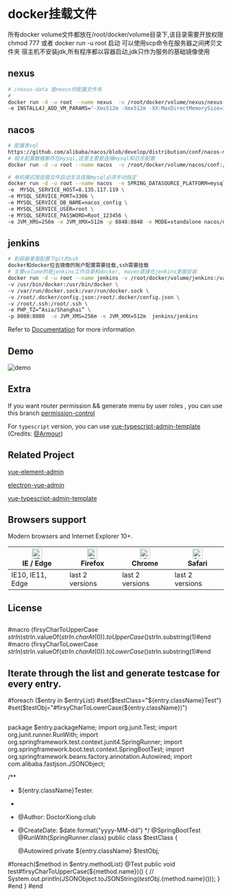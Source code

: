 # docker挂载文件


所有docker volume文件都放在/root/docker/volume目录下,该目录需要开放权限chmod 777 或者 docker run -u root 启动
可以使用scp命令在服务器之间拷贝文件夹
宿主机不安装jdk,所有程序都以容器启动,jdk只作为服务的基础镜像使用

## nexus

```bash
# /nexus-data 是nexus的配置文件夹
# 
docker run -d -u root --name nexus  -v /root/docker/volume/nexus/nexus-data:/nexus-data \
-e INSTALL4J_ADD_VM_PARAMS="-Xms512m -Xmx512m -XX:MaxDirectMemorySize=1g"  -p 8081:8081 sonatype/nexus3

```

## nacos

```bash
# 配置表sql
https://github.com/alibaba/nacos/blob/develop/distribution/conf/nacos-mysql.sql
# 相关配置数据都存在mysql,这里主要是连接mysql和日志配置
docker run -d -u root --name nacos  -v /root/docker/volume/nacos/conf:/home/nacos/conf  -p 8848:8848 nacos/nacos-server

# 单机模式按挂载文件启动无法连接mysql必须手动指定
docker run -d -u root --name nacos  -e SPRING_DATASOURCE_PLATFORM=mysql \
-e  MYSQL_SERVICE_HOST=8.135.117.119 \
-e MYSQL_SERVICE_PORT=3306 \
-e MYSQL_SERVICE_DB_NAME=nacos_config \
-e MYSQL_SERVICE_USER=root \
-e MYSQL_SERVICE_PASSWORD=Root_123456 \
-e JVM_XMS=256m -e JVM_XMX=512m -p 8848:8848 -e MODE=standalone nacos/nacos-server:latest 

```

## jenkins 

```bash
# 到容器里面配置下git的ssh 
docker和docker拉去镜像的账户配置需要挂载,ssh需要挂载
# 主要volume的是jenkins工作目录和docker, maven直接在jenkins里面安装
docker run -d -u root --name jenkins -v /root/docker/volume/jenkins:/var/jenkins_home \
-v /usr/bin/docker:/usr/bin/docker \
-v /var/run/docker.sock:/var/run/docker.sock \
-v /root/.docker/config.json:/root/.docker/config.json \
-v /root/.ssh:/root/.ssh \
-e PHP_TZ=“Asia/Shanghai” \
-p 8080:8080  -e JVM_XMS=256m -e JVM_XMX=512m  jenkins/jenkins


```

Refer to [Documentation](https://panjiachen.github.io/vue-element-admin-site/guide/essentials/deploy.html) for more information

## Demo

![demo](https://github.com/PanJiaChen/PanJiaChen.github.io/blob/master/images/demo.gif)

## Extra

If you want router permission && generate menu by user roles , you can use this branch [permission-control](https://github.com/PanJiaChen/vue-admin-template/tree/permission-control)

For `typescript` version, you can use [vue-typescript-admin-template](https://github.com/Armour/vue-typescript-admin-template) (Credits: [@Armour](https://github.com/Armour))

## Related Project

[vue-element-admin](https://github.com/PanJiaChen/vue-element-admin)

[electron-vue-admin](https://github.com/PanJiaChen/electron-vue-admin)

[vue-typescript-admin-template](https://github.com/Armour/vue-typescript-admin-template)

## Browsers support

Modern browsers and Internet Explorer 10+.

| [<img src="https://raw.githubusercontent.com/alrra/browser-logos/master/src/edge/edge_48x48.png" alt="IE / Edge" width="24px" height="24px" />](http://godban.github.io/browsers-support-badges/)</br>IE / Edge | [<img src="https://raw.githubusercontent.com/alrra/browser-logos/master/src/firefox/firefox_48x48.png" alt="Firefox" width="24px" height="24px" />](http://godban.github.io/browsers-support-badges/)</br>Firefox | [<img src="https://raw.githubusercontent.com/alrra/browser-logos/master/src/chrome/chrome_48x48.png" alt="Chrome" width="24px" height="24px" />](http://godban.github.io/browsers-support-badges/)</br>Chrome | [<img src="https://raw.githubusercontent.com/alrra/browser-logos/master/src/safari/safari_48x48.png" alt="Safari" width="24px" height="24px" />](http://godban.github.io/browsers-support-badges/)</br>Safari |
| --------- | --------- | --------- | --------- |
| IE10, IE11, Edge| last 2 versions| last 2 versions| last 2 versions

## License


##
#macro (firsyCharToUpperCase $strIn)$strIn.valueOf($strIn.charAt(0)).toUpperCase()$strIn.substring(1)#end
#macro (firsyCharToLowerCase $strIn)$strIn.valueOf($strIn.charAt(0)).toLowerCase()$strIn.substring(1)#end
## Iterate through the list and generate testcase for every entry.
#foreach ($entry in $entryList)
#set($testClass="${entry.className}Test")
#set($testObj="#firsyCharToLowerCase(${entry.className})")
##
package $entry.packageName;
import org.junit.Test;
import org.junit.runner.RunWith;
import org.springframework.test.context.junit4.SpringRunner;
import org.springframework.boot.test.context.SpringBootTest;
import org.springframework.beans.factory.annotation.Autowired;
import com.alibaba.fastjson.JSONObject;

/**
* ${entry.className}Tester.
*
* @Author: DoctorXiong.club
* @CreateDate: $date.format("yyyy-MM-dd")
*/
@SpringBootTest
@RunWith(SpringRunner.class)
public class $testClass {

    @Autowired
    private ${entry.className} $testObj;

#foreach($method in $entry.methodList)
    @Test
    public void test#firsyCharToUpperCase(${method.name})() {
        // System.out.println(JSONObject.toJSONString($testObj.${method.name}()));
    }
#end
}
#end

